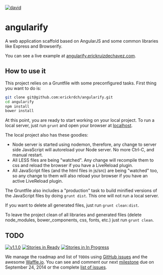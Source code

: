 [![david][david-badge]][david-link]

angularify
==========

A web application scaffold based on AngularJS and some common libraries like Express and Browserify.

You can see a live example at [angularify.erickruizdechavez.com][demo].

How to use it
-------------

This project relies on a Gruntfile with some preconfigured tasks. First thing you want to do is:

```sh
git clone git@github.com:erickrdch/angularify.git
cd angularify
npm install
bower install
```

At this point, you are ready to start working on your local project. To run a local server, just run `grunt` and open your browser at [localhost][localhost].

The local project also has these goodies:

- Node server is started using nodemon, therefore, any change to server side JavaScript will autoreload your Node server. No more Ctrl-C, and manual restart.
- All LESS files are being "watched". Any change will recompile them to css and reload the browser if you have a LiveReload plugin.
- All JavaScript files (and the html files in js/src) are being "watched" too, so any change to them will also reload your browser if you have an active LiveReload plugin.

The Gruntfile also includes a "production" task to build minified versions of the JavaScript files by doing `grunt dist`. This one will not run a local server.

If you want to delete all generated files, just run `grunt clean:dist`.

To leave the project clean of all libraries and generated files (delete node_modules, bower_components, css, fonts, etc.) just run `grunt clean`.


TODO
----
[![v1.1.0][milestone-badge]][milestone]
[![Stories in Ready][ready-badge]][waffle]
[![Stories in In Progress][in-progress-badge]][waffle]

We manage the roadmap and list of `TODO`s using [GitHub issues][github-issues] and the awesome [Waffle.io][waffle.io]. You can see and comment our next [milestone][milestone] due on September 24, 2014 or the complete [list of issues][waffle].


<!-- Links below this line please -->

[demo]: http://angularify.erickruizdechavez.com
[localhost]: http://localhost:3000
[github-issues]: https://github.com/erickrdch/angularify/issues
[waffle.io]: https://waffle.io
[waffle]: https://waffle.io/erickrdch/angularify
[milestone]: https://waffle.io/erickrdch/angularify?milestone=v1.1.0

[ready-badge]: https://badge.waffle.io/erickrdch/angularify.svg?label=ready&title=Ready
[in-progress-badge]: https://badge.waffle.io/erickrdch/angularify.svg?label=in%20progress&title=In%20Progress

[david-badge]: https://david-dm.org/erickrdch/angularify.svg
[david-link]: https://david-dm.org/erickrdch/angularify

[milestone-badge]: http://miles.erickruizdechavez.com/badges/erickrdch/angularify/1
